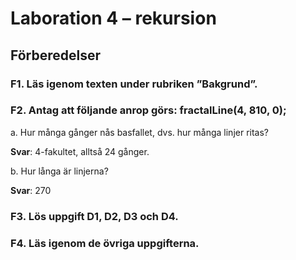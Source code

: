 # Laboration 4 – rekursion

## Förberedelser

### F1. Läs igenom texten under rubriken ”Bakgrund”.

### F2. Antag att följande anrop görs: fractalLine(4, 810, 0);

a. Hur många gånger nås basfallet, dvs. hur många linjer ritas?

**Svar**:
4-fakultet, alltså 24 gånger.

b. Hur långa är linjerna?

**Svar**:
270

### F3. Lös uppgift D1, D2, D3 och D4.

### F4. Läs igenom de övriga uppgifterna.
